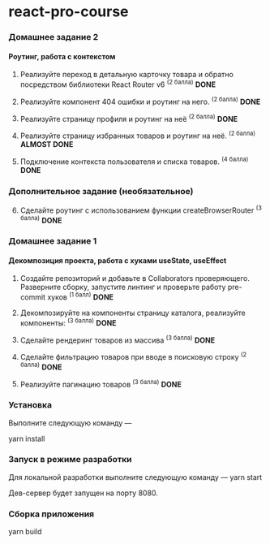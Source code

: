 # react-pro-course

### Домашнее задание 2

#### Роутинг, работа с контекстом

1.  Реализуйте переход в детальную карточку товара и обратно посредством библиотеки React Router v6 <sup>(2 балла)</sup>
    **DONE**

2.  Реализуйте компонент 404 ошибки и роутинг на него. <sup>(2 балла)</sup>
    **DONE**

3.  Реализуйте страницу профиля и роутинг на неё <sup>(2 балла)</sup>
    **DONE**

4.  Реализуйте страницу избранных товаров и роутинг на неё. <sup>(2 балла)</sup>
    **ALMOST DONE**

5.  Подключение контекста пользователя и списка товаров. <sup>(4 балла)</sup>
    **DONE**

### Дополнительное задание (необязательное)

6.  Сделайте роутинг с использованием функции createBrowserRouter <sup>(3 балла)</sup>
    **DONE**

### Домашнее задание 1

#### Декомпозиция проекта, работа с хуками useState, useEffect

1.  Создайте репозиторий и добавьте в Collaborators проверяющего. Разверните сборку, запустите линтинг и проверьте работу pre-commit хуков <sup>(1 балл)</sup>
    **DONE**

2.  Декомпозируйте на компоненты страницу каталога, реализуйте компоненты: <sup>(3 балла)</sup>
    **DONE**

3.  Сделайте рендеринг товаров из массива <sup>(3 балла)</sup>
    **DONE**

4.  Сделайте фильтрацию товаров при вводе в поисковую строку <sup>(2 балла)</sup>
    **DONE**

5.  Реализуйте пагинацию товаров <sup>(3 балла)</sup>
    **DONE**

### Установка

Выполните следующую команду —

yarn install

### Запуск в режиме разработки

Для локальной разработки выполните следующую команду —
yarn start

Дев-сервер будет запущен на порту 8080.

### Сборка приложения

yarn build
